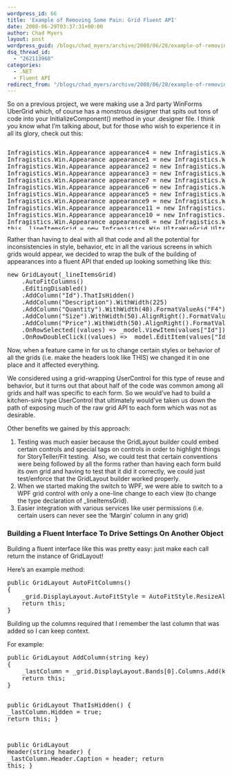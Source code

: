 ```yaml
---
wordpress_id: 66
title: 'Example of Removing Some Pain: Grid Fluent API'
date: 2008-06-29T03:37:31+00:00
author: Chad Myers
layout: post
wordpress_guid: /blogs/chad_myers/archive/2008/06/28/example-of-removing-some-pain-grid-fluent-api.aspx
dsq_thread_id:
  - "262113968"
categories:
  - .NET
  - Fluent API
redirect_from: "/blogs/chad_myers/archive/2008/06/28/example-of-removing-some-pain-grid-fluent-api.aspx/"
---
```

So on a previous project, we were making use a 3rd party WinForms UberGrid which, of course has a monstrous designer that spits out tons of code into your InitializeComponent() method in your .designer file. I think you know what I&#8217;m talking about, but for those who wish to experience it in all its glory, check out this:

<div class="csharpcode-wrapper" style="overflow: auto;height: 200px">
  <pre>Infragistics.Win.Appearance appearance4 = <span class="kwrd">new</span> Infragistics.Win.Appearance();
Infragistics.Win.Appearance appearance1 = <span class="kwrd">new</span> Infragistics.Win.Appearance();
Infragistics.Win.Appearance appearance2 = <span class="kwrd">new</span> Infragistics.Win.Appearance();
Infragistics.Win.Appearance appearance3 = <span class="kwrd">new</span> Infragistics.Win.Appearance();
Infragistics.Win.Appearance appearance7 = <span class="kwrd">new</span> Infragistics.Win.Appearance();
Infragistics.Win.Appearance appearance6 = <span class="kwrd">new</span> Infragistics.Win.Appearance();
Infragistics.Win.Appearance appearance5 = <span class="kwrd">new</span> Infragistics.Win.Appearance();
Infragistics.Win.Appearance appearance9 = <span class="kwrd">new</span> Infragistics.Win.Appearance();
Infragistics.Win.Appearance appearance11 = <span class="kwrd">new</span> Infragistics.Win.Appearance();
Infragistics.Win.Appearance appearance10 = <span class="kwrd">new</span> Infragistics.Win.Appearance();
Infragistics.Win.Appearance appearance8 = <span class="kwrd">new</span> Infragistics.Win.Appearance();
<span class="kwrd">this</span>._lineItemsGrid = <span class="kwrd">new</span> Infragistics.Win.UltraWinGrid.UltraGrid();
((System.ComponentModel.ISupportInitialize)(<span class="kwrd">this</span>._lineItemsGrid)).BeginInit();
<span class="kwrd">this</span>.SuspendLayout();
<span class="rem">// </span>
<span class="rem">// _lineItemsGrid</span>
<span class="rem">// </span>
appearance4.BackColor = System.Drawing.SystemColors.Window;
appearance4.BorderColor = System.Drawing.SystemColors.InactiveCaption;
<span class="kwrd">this</span>._lineItemsGrid.DisplayLayout.Appearance = appearance4;
<span class="kwrd">this</span>._lineItemsGrid.DisplayLayout.AutoFitStyle = Infragistics.Win.UltraWinGrid.AutoFitStyle.None;
<span class="kwrd">this</span>._lineItemsGrid.DisplayLayout.BorderStyle = Infragistics.Win.UIElementBorderStyle.Solid;
<span class="kwrd">this</span>._lineItemsGrid.DisplayLayout.CaptionVisible = Infragistics.Win.DefaultableBoolean.False;
<span class="kwrd">this</span>._lineItemsGrid.DisplayLayout.EmptyRowSettings.ShowEmptyRows = <span class="kwrd">true</span>;
appearance1.BackColor = System.Drawing.SystemColors.ActiveBorder;
appearance1.BackColor2 = System.Drawing.SystemColors.ControlDark;
appearance1.BackGradientStyle = Infragistics.Win.GradientStyle.Vertical;
appearance1.BorderColor = System.Drawing.SystemColors.Window;
<span class="kwrd">this</span>._lineItemsGrid.DisplayLayout.GroupByBox.Appearance = appearance1;
appearance2.ForeColor = System.Drawing.SystemColors.GrayText;
<span class="kwrd">this</span>._lineItemsGrid.DisplayLayout.GroupByBox.BandLabelAppearance = appearance2;
<span class="kwrd">this</span>._lineItemsGrid.DisplayLayout.GroupByBox.BorderStyle = Infragistics.Win.UIElementBorderStyle.Solid;
<span class="kwrd">this</span>._lineItemsGrid.DisplayLayout.GroupByBox.Hidden = <span class="kwrd">true</span>;
appearance3.BackColor = System.Drawing.SystemColors.ControlLightLight;
appearance3.BackColor2 = System.Drawing.SystemColors.Control;
appearance3.BackGradientStyle = Infragistics.Win.GradientStyle.Horizontal;
appearance3.ForeColor = System.Drawing.SystemColors.GrayText;
<span class="kwrd">this</span>._lineItemsGrid.DisplayLayout.GroupByBox.PromptAppearance = appearance3;
<span class="kwrd">this</span>._lineItemsGrid.DisplayLayout.MaxColScrollRegions = 1;
<span class="kwrd">this</span>._lineItemsGrid.DisplayLayout.MaxRowScrollRegions = 1;
appearance7.BackColor = System.Drawing.SystemColors.Highlight;
appearance7.ForeColor = System.Drawing.SystemColors.HighlightText;
<span class="kwrd">this</span>._lineItemsGrid.DisplayLayout.Override.ActiveRowAppearance = appearance7;
<span class="kwrd">this</span>._lineItemsGrid.DisplayLayout.Override.AllowAddNew = Infragistics.Win.UltraWinGrid.AllowAddNew.No;
<span class="kwrd">this</span>._lineItemsGrid.DisplayLayout.Override.AllowColMoving = Infragistics.Win.UltraWinGrid.AllowColMoving.NotAllowed;
<span class="kwrd">this</span>._lineItemsGrid.DisplayLayout.Override.AllowColSizing = Infragistics.Win.UltraWinGrid.AllowColSizing.Free;
<span class="kwrd">this</span>._lineItemsGrid.DisplayLayout.Override.AllowColSwapping = Infragistics.Win.UltraWinGrid.AllowColSwapping.NotAllowed;
<span class="kwrd">this</span>._lineItemsGrid.DisplayLayout.Override.AllowDelete = Infragistics.Win.DefaultableBoolean.False;
<span class="kwrd">this</span>._lineItemsGrid.DisplayLayout.Override.AllowRowFiltering = Infragistics.Win.DefaultableBoolean.False;
<span class="kwrd">this</span>._lineItemsGrid.DisplayLayout.Override.AllowRowSummaries = Infragistics.Win.UltraWinGrid.AllowRowSummaries.False;
<span class="kwrd">this</span>._lineItemsGrid.DisplayLayout.Override.AllowUpdate = Infragistics.Win.DefaultableBoolean.False;
<span class="kwrd">this</span>._lineItemsGrid.DisplayLayout.Override.BorderStyleCell = Infragistics.Win.UIElementBorderStyle.Dotted;
<span class="kwrd">this</span>._lineItemsGrid.DisplayLayout.Override.BorderStyleRow = Infragistics.Win.UIElementBorderStyle.Dotted;
appearance6.BackColor = System.Drawing.SystemColors.Window;
<span class="kwrd">this</span>._lineItemsGrid.DisplayLayout.Override.CardAreaAppearance = appearance6;
appearance5.BorderColor = System.Drawing.Color.Silver;
appearance5.FontData.Name = <span class="str">"QuickType Mono"</span>;
appearance5.FontData.SizeInPoints = 10F;
appearance5.TextTrimming = Infragistics.Win.TextTrimming.EllipsisCharacter;
<span class="kwrd">this</span>._lineItemsGrid.DisplayLayout.Override.CellAppearance = appearance5;
<span class="kwrd">this</span>._lineItemsGrid.DisplayLayout.Override.CellClickAction = Infragistics.Win.UltraWinGrid.CellClickAction.RowSelect;
<span class="kwrd">this</span>._lineItemsGrid.DisplayLayout.Override.CellPadding = 0;
<span class="kwrd">this</span>._lineItemsGrid.DisplayLayout.Override.ColumnSizingArea = Infragistics.Win.UltraWinGrid.ColumnSizingArea.EntireColumn;
appearance9.BackColor = System.Drawing.SystemColors.Control;
appearance9.BackColor2 = System.Drawing.SystemColors.ControlDark;
appearance9.BackGradientAlignment = Infragistics.Win.GradientAlignment.Element;
appearance9.BackGradientStyle = Infragistics.Win.GradientStyle.Horizontal;
appearance9.BorderColor = System.Drawing.SystemColors.Window;
<span class="kwrd">this</span>._lineItemsGrid.DisplayLayout.Override.GroupByRowAppearance = appearance9;
appearance11.TextHAlignAsString = <span class="str">"Left"</span>;
<span class="kwrd">this</span>._lineItemsGrid.DisplayLayout.Override.HeaderAppearance = appearance11;
<span class="kwrd">this</span>._lineItemsGrid.DisplayLayout.Override.HeaderStyle = Infragistics.Win.HeaderStyle.WindowsXPCommand;
appearance10.BackColor = System.Drawing.SystemColors.Window;
appearance10.BorderColor = System.Drawing.Color.Silver;
<span class="kwrd">this</span>._lineItemsGrid.DisplayLayout.Override.RowAppearance = appearance10;
<span class="kwrd">this</span>._lineItemsGrid.DisplayLayout.Override.RowSelectorHeaderStyle = Infragistics.Win.UltraWinGrid.RowSelectorHeaderStyle.SeparateElement;
<span class="kwrd">this</span>._lineItemsGrid.DisplayLayout.Override.RowSelectors = Infragistics.Win.DefaultableBoolean.True;
<span class="kwrd">this</span>._lineItemsGrid.DisplayLayout.Override.RowSizing = Infragistics.Win.UltraWinGrid.RowSizing.Fixed;
<span class="kwrd">this</span>._lineItemsGrid.DisplayLayout.Override.SelectTypeCell = Infragistics.Win.UltraWinGrid.SelectType.None;
<span class="kwrd">this</span>._lineItemsGrid.DisplayLayout.Override.SelectTypeCol = Infragistics.Win.UltraWinGrid.SelectType.None;
<span class="kwrd">this</span>._lineItemsGrid.DisplayLayout.Override.SelectTypeRow = Infragistics.Win.UltraWinGrid.SelectType.Single;
<span class="kwrd">this</span>._lineItemsGrid.DisplayLayout.Override.SummaryDisplayArea = Infragistics.Win.UltraWinGrid.SummaryDisplayAreas.None;
appearance8.BackColor = System.Drawing.SystemColors.ControlLight;
<span class="kwrd">this</span>._lineItemsGrid.DisplayLayout.Override.TemplateAddRowAppearance = appearance8;
<span class="kwrd">this</span>._lineItemsGrid.DisplayLayout.ScrollBounds = Infragistics.Win.UltraWinGrid.ScrollBounds.ScrollToFill;
<span class="kwrd">this</span>._lineItemsGrid.DisplayLayout.ScrollStyle = Infragistics.Win.UltraWinGrid.ScrollStyle.Immediate;
<span class="kwrd">this</span>._lineItemsGrid.Dock = System.Windows.Forms.DockStyle.Top;
<span class="kwrd">this</span>._lineItemsGrid.Location = <span class="kwrd">new</span> System.Drawing.Point(0, 0);
<span class="kwrd">this</span>._lineItemsGrid.Name = <span class="str">"_lineItemsGrid"</span>;
<span class="kwrd">this</span>._lineItemsGrid.Size = <span class="kwrd">new</span> System.Drawing.Size(908, 226);
<span class="kwrd">this</span>._lineItemsGrid.TabIndex = 0;
<span class="kwrd">this</span>._lineItemsGrid.Text = <span class="str">"_lineItemsGrid"</span>;</pre>
</div>

Rather than having to deal with all that code and all the potential for inconsistencies in style, behavior, etc in all the various screens in which grids would appear, we decided to wrap the bulk of the building of appearances into a fluent API that ended up looking something like this:

<div class="csharpcode-wrapper">
  <pre><span class="kwrd">new</span> GridLayout(_lineItemsGrid)
    .AutoFitColumns()
    .EditingDisabled()
    .AddColumn(<span class="str">"Id"</span>).ThatIsHidden()
    .AddColumn(<span class="str">"Description"</span>).WithWidth(225)
    .AddColumn(<span class="str">"Quantity"</span>).WithWidth(40).FormatValueAs(<span class="str">"F4"</span>).AlignRight()
    .AddColumn(<span class="str">"Size"</span>).WithWidth(50).AlignRight().FormatValueAs("F4")
    .AddColumn(<span class="str">"Price"</span>).WithWidth(50).AlignRight().FormatValueAs(<span class="str">"C4"</span>)
    .OnRowSelected((values) =&gt; _model.ViewItem(values[<span class="str">"Id"</span>]))
    .OnRowDoubleClick((values) =&gt; _model.EditItem(values[<span class="str">"Id"</span>]));</pre>
</div>

Now, when a feature came in for us to change certain styles or behavior of all the grids (i.e. make the headers look like THIS) we changed it in one place and it affected everything.

We considered using a grid-wrapping UserControl for this type of reuse and behavior, but it turns out that about half of the code was common among all grids and half was specific to each form. So we would&#8217;ve had to build a kitchen-sink type UserControl that ultimately would&#8217;ve taken us down the path of exposing much of the raw grid API to each form which was not as desirable.

Other benefits we gained by this approach:

  1. Testing was much easier because the GridLayout builder could embed certain controls and special tags on controls in order to highlight things for StoryTeller/Fit testing.&nbsp; Also, we could test that certain conventions were being followed by all the forms rather than having each form build its own grid and having to test that it did it correctly, we could just test/enforce that the GridLayout builder worked properly.
  2. When we started making the switch to WPF, we were able to switch to a WPF grid control with only a one-line change to each view (to change the type declaration of _lineItemsGrid).
  3. Easier integration with various services like user permissions (i.e. certain users can never see the &#8216;Margin&#8217; column in any grid)

### Building a Fluent Interface To Drive Settings On Another Object

Building a fluent interface like this was pretty easy: just make each call return the instance of GridLayout!&nbsp; 

Here&#8217;s an example method:

<div class="csharpcode-wrapper">
  <pre><span class="kwrd">public</span> GridLayout AutoFitColumns()
{
    _grid.DisplayLayout.AutoFitStyle = AutoFitStyle.ResizeAllColumns;
    <span class="kwrd">return</span> <span class="kwrd">this</span>;
}</pre>
</div>

Building up the columns required that I remember the last column that was added so I can keep context. 

For example:

<div class="csharpcode-wrapper">
  <pre><span class="kwrd">public</span> GridLayout AddColumn(<span class="kwrd">string</span> key)
{
    _lastColumn = _grid.DisplayLayout.Bands[0].Columns.Add(key);
    <span class="kwrd">return</span> <span class="kwrd">this</span>;
}

<span class="kwrd">public</span> GridLayout ThatIsHidden()
{
    _lastColumn.Hidden = <span class="kwrd">true</span>;
    <span class="kwrd">return</span> <span class="kwrd">this</span>;
}

<span class="kwrd">public</span> GridLayout Header(<span class="kwrd">string</span> header)
{
    _lastColumn.Header.Caption = header;
    <span class="kwrd">return</span> <span class="kwrd">this</span>;
}</pre>
</div>